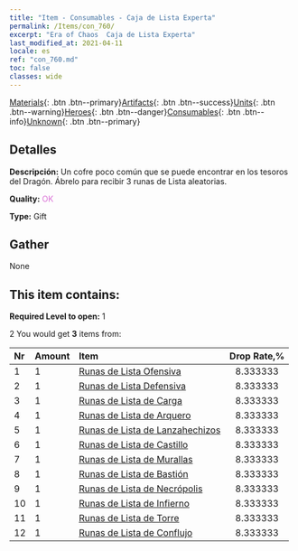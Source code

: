 ```yaml
---
title: "Item - Consumables - Caja de Lista Experta"
permalink: /Items/con_760/
excerpt: "Era of Chaos  Caja de Lista Experta"
last_modified_at: 2021-04-11
locale: es
ref: "con_760.md"
toc: false
classes: wide
---
```

 [Materials](/es/Items/){: .btn .btn--primary}[Artifacts](/es/Items/Artifacts/){: .btn .btn--success}[Units](/es/Items/Units/){: .btn .btn--warning}[Heroes](/es/Items/Heroes/){: .btn .btn--danger}[Consumables](/es/Items/Consumables/){: .btn .btn--info}[Unknown](/es/Items/Unknown/){: .btn .btn--primary}

## Detalles
 **Descripción:** Un cofre poco común que se puede encontrar en los tesoros del Dragón. Ábrelo para recibir 3 runas de Lista aleatorias.

 **Quality:** <span style="color: #DA70D6">OK</span>

 **Type:** Gift

## Gather

  None

## This item contains:

 **Required Level to open:** 1

 2 You would get **3** items  from:

  | Nr | Amount |     Item    | Drop Rate,% |
  |:---|:-------|:------------|:---------:|
  | 1 | 1 | [Runas de Lista Ofensiva](/es/Items/con_734/) | 8.333333 | 
  | 2 | 1 | [Runas de Lista Defensiva](/es/Items/con_739/) | 8.333333 | 
  | 3 | 1 | [Runas de Lista de Carga](/es/Items/con_741/) | 8.333333 | 
  | 4 | 1 | [Runas de Lista de Arquero](/es/Items/con_742/) | 8.333333 | 
  | 5 | 1 | [Runas de Lista de Lanzahechizos](/es/Items/con_746/) | 8.333333 | 
  | 6 | 1 | [Runas de Lista de Castillo](/es/Items/con_752/) | 8.333333 | 
  | 7 | 1 | [Runas de Lista de Murallas](/es/Items/con_753/) | 8.333333 | 
  | 8 | 1 | [Runas de Lista de Bastión](/es/Items/con_754/) | 8.333333 | 
  | 9 | 1 | [Runas de Lista de Necrópolis](/es/Items/con_755/) | 8.333333 | 
  | 10 | 1 | [Runas de Lista de Infierno](/es/Items/con_777/) | 8.333333 | 
  | 11 | 1 | [Runas de Lista de Torre](/es/Items/con_785/) | 8.333333 | 
  | 12 | 1 | [Runas de Lista de Conflujo](/es/Items/con_791/) | 8.333333 | 
